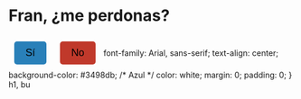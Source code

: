 <!DOCTYPE html>
<html lang="es">
<head>
<meta charset="UTF-8">
<meta name="viewport" content="width=device-width, initial-scale=1.0, maximum-scale=1.0, user-scalable=no">
<title>Fran, ¿me perdonas?</title>
<style>
  body {tton, #alertMessage {
    animation: pulse 1s infinite alternate;
  }
  @keyframes pulse {
    0% { transform: scale(1); }
    100% { transform: scale(1.1); }
  }
  button {
    font-size: 18px;
    padding: 10px 20px;
    margin: 10px;
    border-radius: 5px;
    cursor: pointer;
    transition: transform 0.3s ease, font-size 0.3s ease;
  }
  #siButton {
    background-color: #2980b9; /* Azul más oscuro */
    border: none;
  }
  #noButton {
    background-color: #c0392b; /* Rojo oscuro */
    border: none;
  }
  .animated-message {
    animation: move-message 2s ease-in-out infinite alternate;
  }
  @keyframes move-message {
    0% { transform: translateX(-20px); }
    100% { transform: translateX(20px); }
  }
  .animating-letters {
    display: inline-block;
    overflow: hidden;
    animation: animate-letters 2s infinite alternate;
  }
  @keyframes animate-letters {
    0% { transform: translateY(0); }
    100% { transform: translateY(-10px); }
  }
</style>
</head>
<body>
<h1>Fran, ¿me perdonas?</h1>
<button id="siButton">Sí</button>
<button id="noButton">No</button>

<script>
let noButtonClickCount = 0;

document.getElementById("noButton").addEventListener("click", function() {
  this.style.fontSize = `${18 - noButtonClickCount}px`;
  noButtonClickCount++;
});

document.getElementById("siButton").addEventListener("click", function() {
  showAlertMessage("¡Fran, sí! ¡Salgamos y celebremos!");
});

function showAlertMessage(message) {
  let alertMessage = document.createElement("div");
  alertMessage.textContent = "";

  for(let i = 0; i < message.length; i++) {
    let span = document.createElement("span");
    span.textContent = message[i];
    span.classList.add("animating-letters");
    alertMessage.appendChild(span);
  }

  alertMessage.id = "alertMessage";
  alertMessage.classList.add("animated-message");
  document.body.appendChild(alertMessage);

  // Trigger reflow to restart animation
  void alertMessage.offsetWidth;

  setTimeout(() => {
    alertMessage.remove();
  }, 3000);
}
</script>
</body>
</html>
    font-family: Arial, sans-serif;
    text-align: center;
    background-color: #3498db; /* Azul */
    color: white;
    margin: 0;
    padding: 0;
  }
  h1, bu
